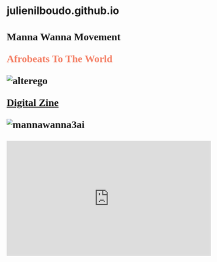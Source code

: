# julienilboudo.github.io
<!DOCTYPE html>
<html>
  
  <head>
  <title>Manna Wanna
  </title>
  
  <body>
  
  <h1 style="font-family:times new roman">Manna Wanna Movement</h>
  <p style="podition:absolute; top:100px; left 200px; color:#F47F65; font-size 20pt">Afrobeats To The World</p>
  
![alterego](https://user-images.githubusercontent.com/44008956/50057617-04fe8c80-013b-11e9-9192-3b9d0d55631c.jpg)
    


<a href="https://issuu.com/home/published/mwm_zine3">Digital Zine</a>
   
    



![mannawanna3ai](https://user-images.githubusercontent.com/44008956/50050215-bf9e7880-00c2-11e9-8e82-913905b5e00b.jpg)





<p><iframe width="560" height="315" src="https://www.youtube.com/embed/REpn_pTE4wk" frameborder="0" allow="accelerometer; autoplay; encrypted-media; gyroscope; picture-in-picture" allowfullscreen></iframe>
   
   
   </body>
    </html>
    
    
    
    
 



